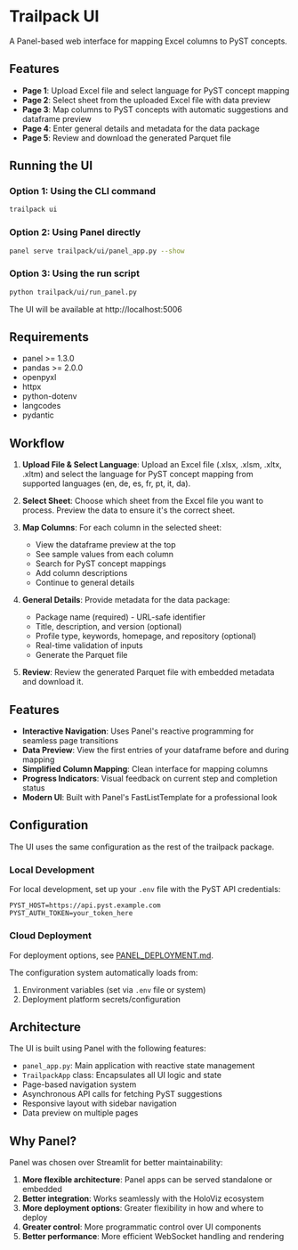 # Trailpack UI

A Panel-based web interface for mapping Excel columns to PyST concepts.

## Features

- **Page 1**: Upload Excel file and select language for PyST concept mapping
- **Page 2**: Select sheet from the uploaded Excel file with data preview
- **Page 3**: Map columns to PyST concepts with automatic suggestions and dataframe preview
- **Page 4**: Enter general details and metadata for the data package
- **Page 5**: Review and download the generated Parquet file

## Running the UI

### Option 1: Using the CLI command

```bash
trailpack ui
```

### Option 2: Using Panel directly

```bash
panel serve trailpack/ui/panel_app.py --show
```

### Option 3: Using the run script

```bash
python trailpack/ui/run_panel.py
```

The UI will be available at http://localhost:5006

## Requirements

- panel >= 1.3.0
- pandas >= 2.0.0
- openpyxl
- httpx
- python-dotenv
- langcodes
- pydantic

## Workflow

1. **Upload File & Select Language**: Upload an Excel file (.xlsx, .xlsm, .xltx, .xltm) and select the language for PyST concept mapping from supported languages (en, de, es, fr, pt, it, da).

2. **Select Sheet**: Choose which sheet from the Excel file you want to process. Preview the data to ensure it's the correct sheet.

3. **Map Columns**: For each column in the selected sheet:
   - View the dataframe preview at the top
   - See sample values from each column
   - Search for PyST concept mappings
   - Add column descriptions
   - Continue to general details

4. **General Details**: Provide metadata for the data package:
   - Package name (required) - URL-safe identifier
   - Title, description, and version (optional)
   - Profile type, keywords, homepage, and repository (optional)
   - Real-time validation of inputs
   - Generate the Parquet file

5. **Review**: Review the generated Parquet file with embedded metadata and download it.

## Features

- **Interactive Navigation**: Uses Panel's reactive programming for seamless page transitions
- **Data Preview**: View the first entries of your dataframe before and during mapping
- **Simplified Column Mapping**: Clean interface for mapping columns
- **Progress Indicators**: Visual feedback on current step and completion status
- **Modern UI**: Built with Panel's FastListTemplate for a professional look

## Configuration

The UI uses the same configuration as the rest of the trailpack package. 

### Local Development

For local development, set up your `.env` file with the PyST API credentials:

```
PYST_HOST=https://api.pyst.example.com
PYST_AUTH_TOKEN=your_token_here
```

### Cloud Deployment

For deployment options, see [PANEL_DEPLOYMENT.md](../../PANEL_DEPLOYMENT.md).

The configuration system automatically loads from:
1. Environment variables (set via `.env` file or system)
2. Deployment platform secrets/configuration

## Architecture

The UI is built using Panel with the following features:

- `panel_app.py`: Main application with reactive state management
- `TrailpackApp` class: Encapsulates all UI logic and state
- Page-based navigation system
- Asynchronous API calls for fetching PyST suggestions
- Responsive layout with sidebar navigation
- Data preview on multiple pages

## Why Panel?

Panel was chosen over Streamlit for better maintainability:

1. **More flexible architecture**: Panel apps can be served standalone or embedded
2. **Better integration**: Works seamlessly with the HoloViz ecosystem
3. **More deployment options**: Greater flexibility in how and where to deploy
4. **Greater control**: More programmatic control over UI components
5. **Better performance**: More efficient WebSocket handling and rendering

